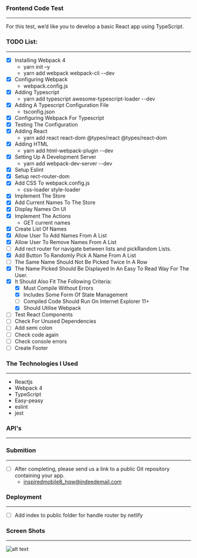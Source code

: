 ### Frontend Code Test
------

For this test, we’d like you to develop a basic React app using TypeScript.

### TODO List:
------

* [x] Installing Webpack 4
    * yarn init –y 
    * yarn add webpack webpack-cli --dev 
* [x] Configuring Webpack
    * webpack.config.js
* [x] Adding Typescript
    * yarn add typescript awesome-typescript-loader --dev
* [x] Adding A Typescript Configuration File
    * tsconfig.json
* [x] Configuring Webpack For Typescript
* [x] Testing The Configuration
* [x] Adding React
    * yarn add react react-dom @types/react @types/react-dom
* [x] Adding HTML
    * yarn add html-webpack-plugin --dev
* [x] Setting Up A Development Server
    * yarn add webpack-dev-server --dev  
* [x] Setup Eslint
* [x] Setup rect-router-dom 
* [x] Add CSS To webpack.config.js
    * css-loader style-loader
* [x] Implement The Store
* [x] Add Current Names To The Store
* [x] Display Names On UI
* [x] Implement The Actions
    * GET current names
* [x] Create List Of Names
* [x] Allow User To Add Names From A List
* [x] Allow User To Remove Names From A List
* [ ] Add rect router for navigate between lists and pickRandom Lists.
* [x] Add Button To Randomly Pick A Name From A List 
* [ ] The Same Name Should Not Be Picked Twice In A Row
* [x] The Name Picked Should Be Displayed In An Easy To Read Way For The User.
* [x] It Should Also Fit The Following Criteria:
    * [x] Must Compile Without Errors
    * [x] Includes Some Form Of State Management
    * [ ] Compiled Code Should Run On Internet Explorer 11+
    * [x] Should Utilise Webpack
* [ ] Test React Components
* [ ] Check For Unused Dependencies
* [ ] Add semi colon
* [ ] Check code again
* [ ] Check console errors
* [ ] Create Footer

### The Technologies I Used
-------

* Reactjs
* Webpack 4
* TypeScript
* Easy-peasy
* eslint
* jest

### API's
-------

### Submition
-------

* [ ] After completing, please send us a link to a public Git repository containing your app.
    * inspiredmobile8_hqw@indeedemail.com

### Deployment
------

* [ ] Add index to public folder for handle router by netlify

### Screen Shots
------

![alt text](https://i.postimg.cc/dQmkd758/Screenshot-2020-02-09-React-App-1.png)